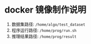 # docker 镜像制作说明
1. 数据集路径: ```/home/algo/test_dataset```
2. 程序运行路径: ```/home/prog/run.sh```
3. 推理结果路径: ```/home/prog/result```
